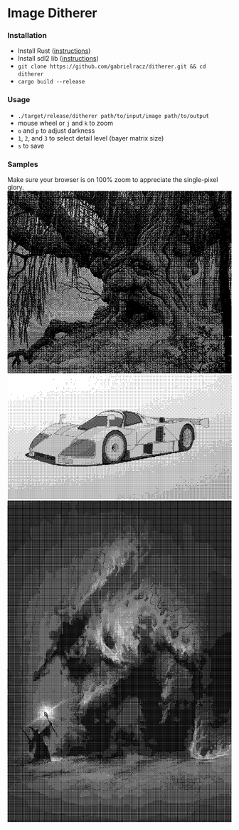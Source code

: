 # Image Ditherer

### Installation
- Install Rust ([instructions](https://doc.rust-lang.org/book/ch01-01-installation.html))
- Install sdl2 lib ([instructions](https://github.com/Rust-SDL2/rust-sdl2))
- `git clone https://github.com/gabrielracz/ditherer.git && cd ditherer`
- `cargo build --release`

### Usage
- `./target/release/ditherer path/to/input/image path/to/output`
- mouse wheel or `j` and `k` to zoom
- `o` and `p` to adjust darkness
- `1`, `2`, and `3` to select detail level (bayer matrix size)
- `s` to save


 ### Samples
Make sure your browser is on 100% zoom to appreciate the single-pixel glory.
![old-man-willow](results/old-man-willow.png)
![787B](results/787B.png)
![balrog](results/balrog.png)
